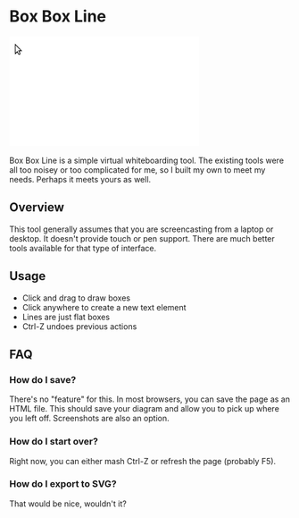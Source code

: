 Box Box Line
============

![Basic demo](media/demo.gif)

Box Box Line is a simple virtual whiteboarding tool. The existing tools were all too noisey or too complicated for me, so I built my own to meet my needs. Perhaps it meets yours as well.

Overview
--------

This tool generally assumes that you are screencasting from a laptop or desktop. It doesn't provide touch or pen support. There are much better tools available for that type of interface.

Usage
-----

- Click and drag to draw boxes
- Click anywhere to create a new text element
- Lines are just flat boxes
- Ctrl-Z undoes previous actions

FAQ
---

### How do I save?

There's no "feature" for this. In most browsers, you can save the page as an HTML file. This should save your diagram and allow you to pick up where you left off. Screenshots are also an option.

### How do I start over?

Right now, you can either mash Ctrl-Z or refresh the page (probably F5).

### How do I export to SVG?

That would be nice, wouldn't it?